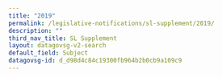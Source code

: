 ```yaml
---
title: "2019"
permalink: /legislative-notifications/sl-supplement/2019/
description: ""
third_nav_title: SL Supplement
layout: datagovsg-v2-search
default_field: Subject
datagovsg-id: d_d98d4c84c19300fb964b2b0cb9a109c9
---
```

